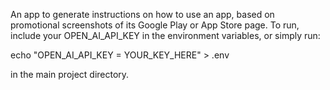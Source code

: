 An app to generate instructions on how to use an app, based on promotional screenshots of its Google Play or App Store page.
To run, include your OPEN_AI_API_KEY in the environment variables, or simply run:

echo "OPEN_AI_API_KEY = YOUR_KEY_HERE" > .env

in the main project directory.
